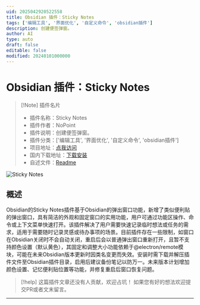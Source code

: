 ```yaml
---
uid: 2025042920522558
title: Obsidian 插件：Sticky Notes
tags: ['编辑工具', '界面优化', '自定义命令', 'obsidian插件']
description: 创建便签弹窗。
author: AI
type: auto
draft: false
editable: false
modified: 20240101000000
---
```


# Obsidian 插件：Sticky Notes

> [!Note] 插件名片
> - 插件名称：Sticky Notes
> - 插件作者：NoPoint
> - 插件说明：创建便签弹窗。
> - 插件分类：['编辑工具', '界面优化', '自定义命令', 'obsidian插件']
> - 项目地址：[点我访问](https://github.com/Abdo-reda/obsidian-sticky-notes-plugin)
> - 国内下载地址：[下载安装](https://pkmer.cn/products/plugin/pluginMarket/?sticky-notes)
> - 自述文件：[Readme](https://ghproxy.net/https://raw.githubusercontent.com/Abdo-reda/obsidian-sticky-notes-plugin/main/README.md)

![Sticky Notes](https://cdn.pkmer.cn/covers/sticky-notes_1_0.gif!pkmer)

## 概述

Obsidian的Sticky Notes插件基于Obsidian的弹出窗口功能，新增了类似便利贴的弹出窗口，具有简洁的外观和固定窗口的实用功能，用户可通过功能区操作、命令或上下文菜单快速打开。该插件解决了用户需要快速记录临时想法或任务的需求，适用于需要随时记录灵感或待办事项的场景。目前插件存在一些限制，如窗口在Obsidian关闭时不会自动关闭，重启后会以普通弹出窗口重新打开，且暂不支持颜色设置（默认黄色），其固定和调整大小功能依赖于@electron/remote模块，可能在未来Obsidian版本更新时因类名变更而失效。安装时需下载并解压插件文件至Obsidian插件目录，启用后建议备份笔记以防万一。未来版本计划增加颜色设置、记忆便利贴位置等功能，并修复重启后窗口恢复问题。


> [!help] 
> 这篇插件文章还没有人贡献，欢迎占坑！
> 如果您有好的想法欢迎提交PR或者文末留言。
> 

---



